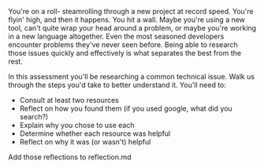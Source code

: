  You're on a roll- steamrolling through a new project at record speed. You're flyin' high, and then it happens. You hit a wall. Maybe you're using a new tool, can't quite wrap your head around a problem, or maybe you're working in a new language altogether. Even the most seasoned developers encounter problems they've never seen before. Being able to research those issues quickly and effectively is what separates the best from the rest.

 In this assessment you'll be researching a common technical issue. Walk us through the steps you'd take to better understand it. You'll need to:

 - Consult at least two resources
 - Reflect on how you found them (if you used google, what did you search?)
 - Explain why you chose to use each
 - Determine whether each resource was helpful
 - Reflect on why it was (or wasn't) helpful

 Add those reflections to reflection.md

